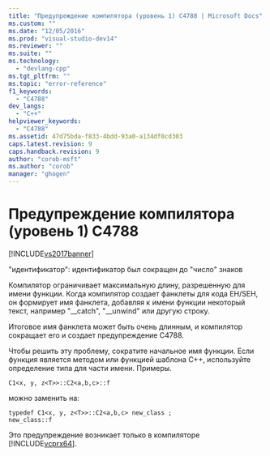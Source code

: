 ```yaml
---
title: "Предупреждение компилятора (уровень 1) C4788 | Microsoft Docs"
ms.custom: ""
ms.date: "12/05/2016"
ms.prod: "visual-studio-dev14"
ms.reviewer: ""
ms.suite: ""
ms.technology: 
  - "devlang-cpp"
ms.tgt_pltfrm: ""
ms.topic: "error-reference"
f1_keywords: 
  - "C4788"
dev_langs: 
  - "C++"
helpviewer_keywords: 
  - "C4788"
ms.assetid: 47d75bda-f833-4bdd-93a0-a134df0cd303
caps.latest.revision: 9
caps.handback.revision: 9
author: "corob-msft"
ms.author: "corob"
manager: "ghogen"
---
```

# Предупреждение компилятора (уровень 1) C4788
[!INCLUDE[vs2017banner](../../assembler/inline/includes/vs2017banner.md)]

"идентификатор": идентификатор был сокращен до "число" знаков  
  
 Компилятор ограничивает максимальную длину, разрешенную для имени функции.  Когда компилятор создает фанклеты для кода EH\/SEH, он формирует имя фанклета, добавляя к имени функции некоторый текст, например "\_\_catch", "\_\_unwind" или другую строку.  
  
 Итоговое имя фанклета может быть очень длинным, и компилятор сокращает его и создает предупреждение C4788.  
  
 Чтобы решить эту проблему, сократите начальное имя функции.  Если функция является методом или функцией шаблона C\+\+, используйте определение типа для части имени.  Примеры.  
  
```  
C1<x, y, z<T>>::C2<a,b,c>::f  
```  
  
 можно заменить на:  
  
```  
typedef C1<x, y, z<T>>::C2<a,b,c> new_class ;  
new_class::f  
```  
  
 Это предупреждение возникает только в компиляторе [!INCLUDE[vcprx64](../Token/vcprx64_md.md)].